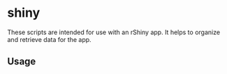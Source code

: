 shiny
======
These scripts are intended for use with an rShiny app. It helps to organize and
retrieve data for the app.

Usage
-------